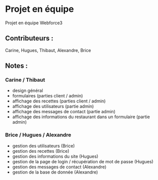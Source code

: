 # Projet en équipe
Projet en équipe Webforce3

## Contributeurs :
Carine, Hugues, Thibaut, Alexandre, Brice

## Notes :

### Carine / Thibaut

* design général
* formulaires (parties client / admin)
* affichage des recettes (parties client / admin)
* affichage des utilisateurs (partie admin)
* affichage des messages de contact (partie admin)
* affichage des informations du restaurant dans un formulaire (partie admin)

### Brice / Hugues / Alexandre

* gestion des utilisateurs (Brice)
* gestion des recettes (Brice)
* gestion des informations du site (Hugues)
* gestion de la page de login / récupération de mot de passe (Hugues)
* gestion des messages de contact (Alexandre)
* gestion de la base de donnée (Alexandre)
